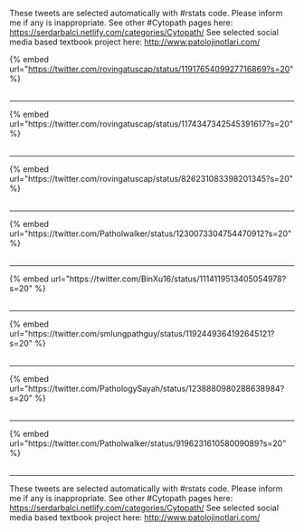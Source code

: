 

These tweets are selected automatically with #rstats code. Please inform me if any is inappropriate.
See other #Cytopath pages here: https://serdarbalci.netlify.com/categories/Cytopath/ 
See selected social media based textbook project here: http://www.patolojinotlari.com/

{% embed url="https://twitter.com/rovingatuscap/status/1191765409927716869?s=20" %}<br>
<br>
<hr>
{% embed url="https://twitter.com/rovingatuscap/status/1174347342545391617?s=20" %}<br>
<br>
<hr>
{% embed url="https://twitter.com/rovingatuscap/status/826231083398201345?s=20" %}<br>
<br>
<hr>
{% embed url="https://twitter.com/Patholwalker/status/1230073304754470912?s=20" %}<br>
<br>
<hr>
{% embed url="https://twitter.com/BinXu16/status/1114119513405054978?s=20" %}<br>
<br>
<hr>
{% embed url="https://twitter.com/smlungpathguy/status/1192449364192645121?s=20" %}<br>
<br>
<hr>
{% embed url="https://twitter.com/PathologySayah/status/1238880980288638984?s=20" %}<br>
<br>
<hr>
{% embed url="https://twitter.com/Patholwalker/status/919623161058009089?s=20" %}<br>
<br>
<hr>


These tweets are selected automatically with #rstats code. Please inform me if any is inappropriate.
See other #Cytopath pages here: https://serdarbalci.netlify.com/categories/Cytopath/ 
See selected social media based textbook project here: http://www.patolojinotlari.com/
